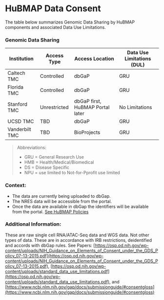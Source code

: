# HuBMAP Data Consent
The table below summarizes Genomic Data Sharing by HuBMAP components and associated Data Use Limitations.


### Genomic Data Sharing

|Institution|Access Type|Access Location|Data Use Limitations (DUL)|
|--|--|--|--|
|Caltech TMC|Controlled|dbGaP|GRU|
|Florida TMC|Controlled|dbGaP|GRU|
|Stanford TMC|Unrestricted|dbGaP first, HuBMAP Portal later|No Limitations|
|UCSD TMC|TBD|dbGaP|GRU|
|Vanderbilt TMC|TBD|BioProjects|GRU|

>Abbreviations:
> - GRU = General Research Use
> - HMB = Health/Medical/Biomedical
> - DS = Disease Specific
> - NPU = use limited to Not-for-Pprofit use limited

### Context:
- The data are currently being uploaded to dbGap. 
- The NRES data will be accessible from the portal. 
- Once the data are available in dbGap the identifiers will be available from the portal. [See HuBMAP Policies](https://hubmapconsortium.org/policies/) 

### Additional Information: 
These are raw single cell RNA/ATAC-Seq data and WGS data. Not other types of data. These are in accordance with IRB restrictions, deidentified and accords with dbGap rules. 
See Papers: [https://osp.od.nih.gov/wp-content/uploads/NIH_Guidance_on_Elements_of_Consent_under_the_GDS_Policy_07-13-2015.pdf](https://osp.od.nih.gov/wp-content/uploads/NIH_Guidance_on_Elements_of_Consent_under_the_GDS_Policy_07-13-2015.pdf), [https://osp.od.nih.gov/wp-content/uploads/standard_data_use_limitations.pdf](https://osp.od.nih.gov/wp-content/uploads/standard_data_use_limitations.pdf), and [https://www.ncbi.nlm.nih.gov/gap/docs/submissionguide/#consentgloss](https://www.ncbi.nlm.nih.gov/gap/docs/submissionguide/#consentgloss)

